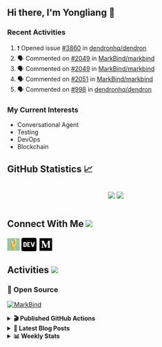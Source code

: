 ## Hi there, I'm Yongliang 👋

### Recent Activities

<!--START_SECTION:activity-->
1. ❗️ Opened issue [#3860](https://github.com/dendronhq/dendron/issues/3860) in [dendronhq/dendron](https://github.com/dendronhq/dendron)
2. 🗣 Commented on [#2049](https://github.com/MarkBind/markbind/issues/2049) in [MarkBind/markbind](https://github.com/MarkBind/markbind)
3. 🗣 Commented on [#2049](https://github.com/MarkBind/markbind/issues/2049) in [MarkBind/markbind](https://github.com/MarkBind/markbind)
4. 🗣 Commented on [#2051](https://github.com/MarkBind/markbind/issues/2051) in [MarkBind/markbind](https://github.com/MarkBind/markbind)
5. 🗣 Commented on [#998](https://github.com/dendronhq/dendron/issues/998) in [dendronhq/dendron](https://github.com/dendronhq/dendron)
<!--END_SECTION:activity-->

### My Current Interests

- Conversational Agent
- Testing
- DevOps
- Blockchain

## GitHub Statistics :chart_with_upwards_trend:
<div align="center">
<div style="display: flex; align-items: center; justify-content: center;">

[![](https://github-readme-stats-tlylt.vercel.app/api?username=tlylt&show_icons=true&theme=tokyonight&hide_border=true&locale=en)](https://github.com/tlylt)
[![](https://github-readme-streak-stats.herokuapp.com/?user=tlylt&theme=tokyonight&hide_border=true)](https://github.com/tlylt)
</div>
</div>

## Connect With Me <img src="https://media.giphy.com/media/2wh5K5yE3ulp3xgYcG/giphy-downsized.gif" width="30">

<a href="https://www.yongliangliu.com/" target="_blank"><img align="center" src="static/site-icon.png" alt="yongliangliu.com" height="29" width="29" /></a>
<a href="https://dev.to/tlylt" target="_blank"><img align="center" src="static/dev-badge.svg" alt="dev.to/tlylt" height="35" width="35" /></a>
<a href="https://tlylt.medium.com" target="_blank"><img align="center" src="static/medium.png" alt="tlylt.medium.com" height="35" width="35" /></a>

## Activities <img src="https://media.giphy.com/media/WUlplcMpOCEmTGBtBW/giphy.gif" width="30">

### 🔭 Open Source

[![MarkBind](https://github-readme-stats-tlylt.vercel.app/api/pin/?username=markbind&repo=markbind)](https://github.com/MarkBind/markbind)

<details>
<summary> <b>🎬 Published GitHub Actions </b> </summary>

[![install-graphviz](https://github-readme-stats-tlylt.vercel.app/api/pin/?username=tlylt&repo=install-graphviz)](https://github.com/tlylt/install-graphviz)

[![reposense-action](https://github-readme-stats-tlylt.vercel.app/api/pin/?username=tlylt&repo=reposense-action)](https://github.com/tlylt/reposense-action)

[![markbin-action](https://github-readme-stats-tlylt.vercel.app/api/pin/?username=markbind&repo=markbind-action)](https://github.com/MarkBind/markbind-action)

</details>

<details>
<summary> <b>📕 Latest Blog Posts</b> </summary>

<!-- BLOG-POST-LIST:START -->
- [Repository Pattern, Revisited](https://www.yongliangliu.com/blog/repository-pattern-revisited/)
- [Open Source Software &lpar;OSS&rpar; Developer Journey](https://www.yongliangliu.com/blog/oss-dev-logs/)
- [Crossing abstraction barrier between parent and child class](https://www.yongliangliu.com/blog/cross-abstraction-barrier-between-parent-child/)
- [Intermediate GitHub CI Workflow Walk Through](https://www.yongliangliu.com/blog/intermediate-github-ci-workflow-walk-through/)
- [RooFind](https://www.yongliangliu.com/blog/roofind/)
<!-- BLOG-POST-LIST:END -->

</details>

<details>
<summary> <b>📊 Weekly Stats</b> </summary>

<!--START_SECTION:waka-->
![Code Time](http://img.shields.io/badge/Code%20Time-622%20hrs%2051%20mins-blue)

**🐱 My GitHub Data** 

> 🏆 4,445 Contributions in the Year 2022
 > 
> 📦 322.2 kB Used in GitHub's Storage 
 > 
> 🚫 Not Opted to Hire
 > 
> 📜 138 Public Repositories 
 > 
> 🔑 25 Private Repositories  
 > 
**I'm an Early 🐤** 

```text
🌞 Morning    359 commits    ███████░░░░░░░░░░░░░░░░░░   30.79% 
🌆 Daytime    266 commits    █████░░░░░░░░░░░░░░░░░░░░   22.81% 
🌃 Evening    451 commits    █████████░░░░░░░░░░░░░░░░   38.68% 
🌙 Night      90 commits     ██░░░░░░░░░░░░░░░░░░░░░░░   7.72%

```
📅 **I'm Most Productive on Friday** 

```text
Monday       156 commits    ███░░░░░░░░░░░░░░░░░░░░░░   13.38% 
Tuesday      100 commits    ██░░░░░░░░░░░░░░░░░░░░░░░   8.58% 
Wednesday    170 commits    ███░░░░░░░░░░░░░░░░░░░░░░   14.58% 
Thursday     179 commits    ███░░░░░░░░░░░░░░░░░░░░░░   15.35% 
Friday       246 commits    █████░░░░░░░░░░░░░░░░░░░░   21.1% 
Saturday     166 commits    ███░░░░░░░░░░░░░░░░░░░░░░   14.24% 
Sunday       149 commits    ███░░░░░░░░░░░░░░░░░░░░░░   12.78%

```


📊 **This Week I Spent My Time On** 

```text
⌚︎ Time Zone: Asia/Singapore

💬 Programming Languages: 
Markdown                 10 hrs 35 mins      ███████████████░░░░░░░░░░   62.2% 
JavaScript               2 hrs 50 mins       ████░░░░░░░░░░░░░░░░░░░░░   16.68% 
JSON                     1 hr 58 mins        ███░░░░░░░░░░░░░░░░░░░░░░   11.59% 
Other                    38 mins             █░░░░░░░░░░░░░░░░░░░░░░░░   3.81% 
TypeScript               29 mins             ░░░░░░░░░░░░░░░░░░░░░░░░░   2.92%

```


 Last Updated on 14/12/2022 00:36:39 UTC
<!--END_SECTION:waka-->

</details>
